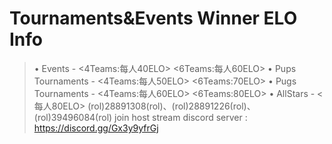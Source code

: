 # Tournaments&Events Winner ELO Info

> • Events - <4Teams:每人40ELO> <6Teams:每人60ELO>
• Pups Tournaments - <4Teams:每人50ELO> <6Teams:70ELO> 
• Pugs Tournaments - <4Teams:每人60ELO> <6Teams:80ELO> 
• AllStars - <每人80ELO>
(rol)28891308(rol)、(rol)28891226(rol)、(rol)39496084(rol)
join host stream discord server : https://discord.gg/Gx3y9yfrGj
